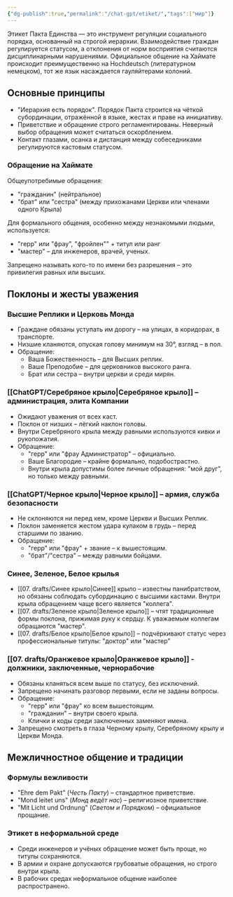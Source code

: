 ```yaml
---
{"dg-publish":true,"permalink":"/chat-gpt/etiket/","tags":["мир"]}
---
```


Этикет Пакта Единства — это инструмент регуляции социального порядка, основанный на строгой иерархии. 
Взаимодействие граждан регулируется статусом, а отклонения от норм восприятия считаются дисциплинарными нарушениями. Официальное общение на Хаймате происходит преимущественно на Hochdeutsch (литературном немецком), тот же язык насаждается гауляйтерами колоний. 

## Основные принципы
- "Иерархия есть порядок". Порядок Пакта строится на чёткой субординации, отражённой в языке, жестах и праве на инициативу.
- Приветствие и обращение строго регламентированы. Неверный выбор обращения может считаться оскорблением.
- Контакт глазами, осанка и дистанция между собеседниками регулируются кастовым статусом.

### Обращение на Хаймате

Общеупотребимые обращения: 
- "гражданин" (нейтральное)
- "брат" или "сестра" (между прихожанами Церкви или членами одного Крыла)

Для формального общения, особенно между незнакомыми людьми, используется:
- "герр" или "фрау", "фройлен"" + титул или ранг
- "мастер" – для инженеров, врачей, ученых.

Запрещено называть кого-то по имени без разрешения – это привилегия равных или высших.

## Поклоны и жесты уважения

### Высшие Реплики и Церковь Монда

- Граждане обязаны уступать им дорогу – на улицах, в коридорах, в транспорте.
- Низшие кланяются, опуская голову минимум на 30°, взгляд – в пол.
- Обращение:
    - Ваша Божественность – для Высших реплик.
    - Ваше Преподобие – для церковников высокого ранга.
    - Брат или сестра – внутри церкви и среди мирян.

### [[ChatGPT/Серебряное крыло\|Серебряное крыло]] – администрация, элита Компании
- Ожидают уважения от всех каст.
- Поклон от низших – лёгкий наклон головы.
- Внутри Серебряного крыла между равными используются кивки и рукопожатия.
- Обращение:
    - "герр" или "фрау Администратор" – официально.
    - Ваше Благородие – крайне формально, подобострастно.
    - Внутри крыла допустимы более личные обращения: "мой друг", но только между равными.

### [[ChatGPT/Черное крыло\|Черное крыло]] – армия, служба безопасности
- Не склоняются ни перед кем, кроме Церкви и Высших Реплик.
- Поклон заменяется жестом удара кулаком в грудь – перед старшими по званию.
- Обращение:
    - "герр" или "фрау" + звание – к вышестоящим.
    - "брат"/"сестра" – между равными бойцами.

### Синее, Зеленое, Белое крылья

- [[07. drafts/Синее крыло\|Синее]] крыло – известны панибратством, но обязаны соблюдать субординацию с высшими кастами. Внутри крыла обращением чаще всего является "коллега".
- [[07. drafts/Зеленое крыло\|Зеленое крыло]] – чтят традиционные формы поклона, прижимая руку к сердцу. К уважаемым коллегам  обращаются "мастер".
- [[07. drafts/Белое крыло\|Белое крыло]] – подчёркивают статус через профессиональные титулы: "доктор" или "мастер"

### [[07. drafts/Оранжевое крыло\|Оранжевое крыло]] - должники, заключенные, чернорабочие

- Обязаны кланяться всем выше по статусу, без исключений.
- Запрещено начинать разговор первыми, если не заданы вопросы.
- Обращение:
    - "герр" или "фрау" ко всем вышестоящим.
    - "гражданин" – внутри своего крыла.
    - Клички и коды среди заключенных заменяют имена.
- Запрещено смотреть в глаза Черному крылу, Серебряному крылу и Церкви Монда.
## Межличностное общение и традиции

### Формулы вежливости

- "Ehre dem Pakt" (*Честь Пакту*) – стандартное приветствие.
- "Mond leitet uns" (*Монд ведёт нас*) – религиозное приветствие.
- "Mit Licht und Ordnung" (*Светом и Порядком*) – официальное прощание.
### Этикет в неформальной среде
- Среди инженеров и учёных обращение может быть проще, но титулы сохраняются.
- В армии и охране допускаются грубоватые обращения, но строго внутри крыла.
- В рабочих средах неформальное общение наиболее распространено.